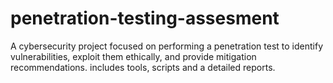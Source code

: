 # penetration-testing-assesment
A cybersecurity project focused on performing a penetration test to identify vulnerabilities, exploit them ethically, and provide mitigation recommendations. includes tools, scripts and a detailed reports.
